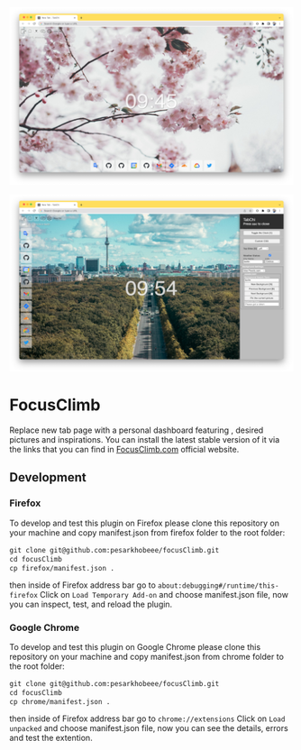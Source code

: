 ![Screenshot1](Screenshot1.png)

![Screenshot2](Screenshot2.png)

# FocusClimb

Replace new tab page with a personal dashboard featuring , desired pictures and inspirations. You can install the latest stable version of it via the links that you can find in [FocusClimb.com](https://focusclimb.com/) official website.

## Development

### Firefox

To develop and test this plugin on Firefox please clone this repository on your machine and copy manifest.json from firefox folder to the root folder:
```
git clone git@github.com:pesarkhobeee/focusClimb.git
cd focusClimb
cp firefox/manifest.json .
```
then inside of Firefox address bar go to
```about:debugging#/runtime/this-firefox```
Click on `Load Temporary Add-on` and choose manifest.json file, now you can inspect, test, and reload the plugin. 

### Google Chrome


To develop and test this plugin on Google Chrome please clone this repository on your machine and copy manifest.json from chrome folder to the root folder:
```
git clone git@github.com:pesarkhobeee/focusClimb.git
cd focusClimb
cp chrome/manifest.json .
```
then inside of Firefox address bar go to
```chrome://extensions```
Click on `Load unpacked` and choose manifest.json file, now you can see the details, errors and test the extention.
